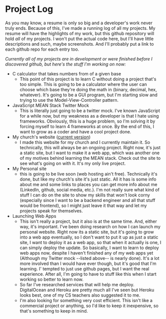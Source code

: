 # Project Log
As you may know, a resume is only so big and a developer's work never truly ends. Because of this, I've made a running log of all my projects. My resume will have the highlights of my work, but this github repository will hold *all* of my projects. I won't put the actual code here, but I'll have little descriptions and such, maybe screenshots. And I'll probably put a link to each github repo for each entry too.

*Currently all of my projects are in development or were finished before I discovered github, but here's the stuff I'm working on now:*
- C calculator that takes numbers from of a given base
  - This point of this project is to learn C without doing a project that's too simple. This is going to be a calculator where the user can choose which base they're doing the math in (binary, decimal, hex, whatever). It's going to be a GUI program, but I'm starting slow and trying to use the Model-View-Controller pattern.
- JavaScript MEAN Stack Twitter Mock
  - This is literally just going to be a twitter mock. I've known JavaScript for a while now, but my weakness as a developer is that I hate using frameworks. Obviously, this is a huge problem, so I'm solving it by forcing myself to learn 4 frameworks at once. By the end of this, I want to grow as a coder and have a cool project done.
- My church's website ([current version](http://deeperlifefdcc.org/))
  - I made this website for my church and I currently maintain it. So technically, this will always be an ongoing project. Right now, it's just a static site, but I want to make it a web app, which was another one of my motives behind learning the MEAN stack. Check out the site to see what's going on with it. It's my only live project.
- My Personal site
  - this is going to be live soon (web hosting ain't free). Technically it's done, but like my church's site it's just static. All it has is some info about me and some links to places you can get more info about me (LinkedIn, github, social media, etc.). I'm not really sure what kind of stuff I can do on the site to show my skills that won't look corny (especially since I want to be a backend engineer and all that stuff would be frontend), so I might just leave it that way and let my projects speak for themselves.
- Launching Web Apps
  - This isn't really a project, but it also is at the same time. And, either way, it's important. I've been doing research on how I can launch my personal website. Right now its a static site, but it's going to grow into a web app eventually, so I don't want to put it up as just a static site, I want to deploy it as a web app, so that when it actually is one, I can simply deploy the update. So basically, I want to learn to deploy web apps now, despite I haven't finished any of my web apps yet (Although my Twitter mock --listed above-- is nearly done). It's a lot more involved than I would have ever though, but it's good that I'm learning. I' tempted to just use github pages, but I want the real experience. After all, I'm going to have to stuff like this when I start working so better to learn now.
  - So far I've researched services that will help me deploy. DigitalOcean and Heroku are pretty much all I've seen but Heroku looks best, one of my CS teachers also suggested it to me.
  - I'm also looking for something very cost efficient. This isn't like a commercial project or anything, so I'd like to keep it inexpensive, so that's something to keep in mind.
